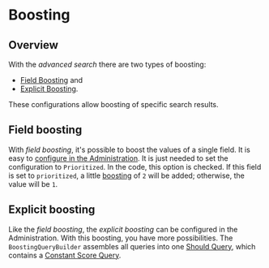 # Boosting

## Overview

With the *advanced search* there are two types of boosting:

* [Field Boosting](boosting.md#field-boosting) and
* [Explicit Boosting](boosting.md#explicit-boosting).

These configurations allow boosting of specific search results.

## Field boosting

With *field boosting*, it's possible to boost the values of a single field. It is easy to [configure in the Administration](https://docs.shopware.com/en/shopware-6-en/enterprise-extensions/enterprise-search#searchable-information). It is just needed to set the configuration to `Prioritized`. In the code, this option is checked. If this field is set to `prioritized`, a little [boosting](https://www.elastic.co/guide/en/elasticsearch/reference/6.8/mapping-boost.html) of `2` will be added; otherwise, the value will be `1`.

## Explicit boosting

Like the *field boosting*, the *explicit boosting* can be configured in the Administration. With this boosting, you have more possibilities. The `BoostingQueryBuilder` assembles all queries into one [Should Query](https://www.elastic.co/guide/en/elasticsearch/reference/current/query-dsl-bool-query.html#query-dsl-bool-query), which contains a [Constant Score Query](https://www.elastic.co/guide/en/elasticsearch/reference/6.8/query-dsl-constant-score-query.html).

